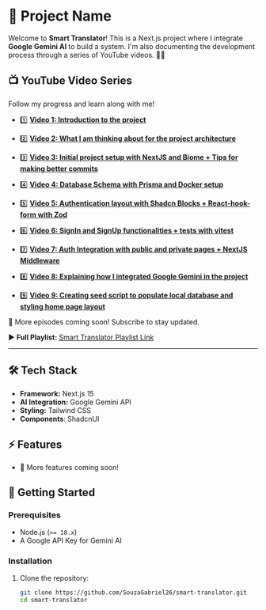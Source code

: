 # 🚀 Project Name

Welcome to **Smart Translator**! This is a Next.js project where I integrate **Google Gemini AI** to build a system. I'm also documenting the development process through a series of YouTube videos. 🎥🔥

## 📺 YouTube Video Series
Follow my progress and learn along with me!

- 1️⃣ **[Video 1: Introduction to the project](https://youtu.be/yTt6vir5L7o)**

- 2️⃣ **[Video 2: What I am thinking about for the project architecture](https://youtu.be/9ypbZQlKR68)**

- 3️⃣ **[Video 3: Initial project setup with NextJS and Biome + Tips for making better commits](https://youtu.be/9ypbZQlKR68)**

- 4️⃣ **[Video 4: Database Schema with Prisma and Docker setup](https://youtu.be/-PFFkYy84rc)**

- 5️⃣ **[Video 5: Authentication layout with Shadcn Blocks + React-hook-form with Zod](https://youtu.be/0E-EcgMouRw)**

- 6️⃣ **[Video 6: SignIn and SignUp functionalities + tests with vitest](https://youtu.be/nkhHf73sZj8?si=5WPKZfDW8czGp0cP)**

- 7️⃣ **[Video 7: Auth Integration with public and private pages + NextJS Middleware](https://youtu.be/2F9HAm5SVCg?si=7z7GhCYacaz1WOZ9)**

- 8️⃣ **[Video 8: Explaining how I integrated Google Gemini in the project](https://youtu.be/AP5R6K1N4M8?si=JrdWdhn0B0meBclE)**

- 9️⃣ **[Video 9: Creating seed script to populate local database and styling home page layout](https://youtu.be/C8SEexx3Vak?si=wrYTWLJL_e7Qtkgg)**

🚀 More episodes coming soon! Subscribe to stay updated.

▶️ **Full Playlist:** [Smart Translator Playlist Link](https://www.youtube.com/watch?v=-PFFkYy84rc&list=PL21OVMBXdJI7-WFSrWEE9VZ67NsVAdIw3&index=1)

---

## 🛠️ Tech Stack
- **Framework:** Next.js 15
- **AI Integration:** Google Gemini API
- **Styling:** Tailwind CSS
- **Components**: ShadcnUI

## ⚡ Features
- 🚧 More features coming soon!

## 🚀 Getting Started

### Prerequisites
- Node.js (`>= 18.x`)
- A Google API Key for Gemini AI

### Installation
1. Clone the repository:
   ```sh
   git clone https://github.com/SouzaGabriel26/smart-translator.git
   cd smart-translator
